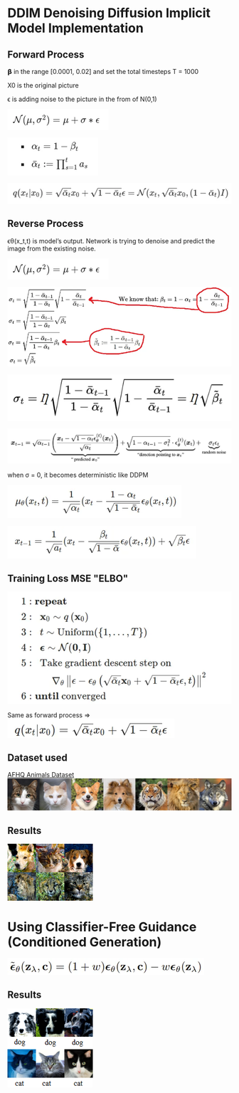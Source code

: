 # DDIM Denoising Diffusion Implicit Model Implementation

## Forward Process
𝝱 in the range [0.0001, 0.02] and set the total timesteps T = 1000

X0 is the original picture

ϵ is adding noise to the picture in the from of N(0,1)

![pic](assets/DDPM-pre-forward.png)

![pic](assets/DDPM-alpha-forward.png)

![pic](assets/DDPM-forward.png)

## Reverse Process
ϵθ​(x_t​,t) is model’s output. Network is trying to denoise and predict the image from the existing noise.

![pic](assets/DDPM-pre-forward.png)

![pic](assets/DDIM-beta.png)

![pic](assets/DDIM-sigma.png)

![pic](assets/task2_ddim.png)

when σ = 0, it becomes deterministic like DDPM

![pic](assets/DDPM-reverse-mean.png)

![pic](assets/DDPM-reverse-xt-1-2.png)

## Training Loss MSE "ELBO"

![pic](assets/DDPM-loss1.png)

Same as forward process => ![pic](assets/DDPM-loss2.png)

## Dataset used
[AFHQ Animals Dataset](https://huggingface.co/datasets/huggan/AFHQ)
![pic](assets/AFHQ-dataset.png)

## Results
![pic](assets/ddim-output.png)

# Using Classifier-Free Guidance (Conditioned Generation)

![pic](assets/cfg-equation.png)

## Results
![pic](assets/cfg-output.png)

